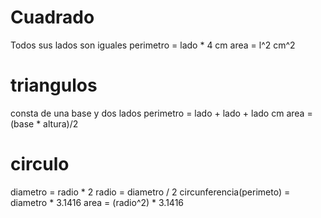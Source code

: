 # Cuadrado

Todos sus lados son iguales
perimetro = lado \* 4 cm
area = l^2 cm^2

# triangulos

consta de una base y dos lados
perimetro = lado + lado + lado cm
area = (base \* altura)/2

# circulo

diametro = radio \* 2
radio = diametro / 2
circunferencia(perimeto) = diametro \* 3.1416
area = (radio^2) \* 3.1416
